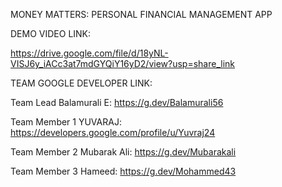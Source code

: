 MONEY MATTERS: PERSONAL FINANCIAL MANAGEMENT APP

DEMO VIDEO LINK:

https://drive.google.com/file/d/18yNL-VISJ6y_iACc3at7mdGYQiY16yD2/view?usp=share_link

TEAM GOOGLE DEVELOPER LINK:

Team Lead Balamurali E:
https://g.dev/Balamurali56

Team Member 1 YUVARAJ:
https://developers.google.com/profile/u/Yuvraj24

Team Member 2 Mubarak Ali:
https://g.dev/Mubarakali

Team Member 3 Hameed:
https://g.dev/Mohammed43
